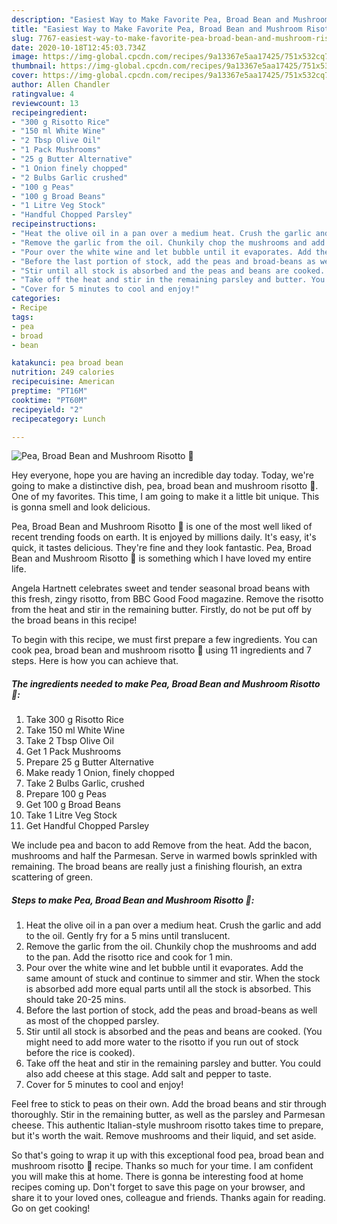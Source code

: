 ```yaml
---
description: "Easiest Way to Make Favorite Pea, Broad Bean and Mushroom Risotto 🍚"
title: "Easiest Way to Make Favorite Pea, Broad Bean and Mushroom Risotto 🍚"
slug: 7767-easiest-way-to-make-favorite-pea-broad-bean-and-mushroom-risotto
date: 2020-10-18T12:45:03.734Z
image: https://img-global.cpcdn.com/recipes/9a13367e5aa17425/751x532cq70/pea-broad-bean-and-mushroom-risotto-🍚-recipe-main-photo.jpg
thumbnail: https://img-global.cpcdn.com/recipes/9a13367e5aa17425/751x532cq70/pea-broad-bean-and-mushroom-risotto-🍚-recipe-main-photo.jpg
cover: https://img-global.cpcdn.com/recipes/9a13367e5aa17425/751x532cq70/pea-broad-bean-and-mushroom-risotto-🍚-recipe-main-photo.jpg
author: Allen Chandler
ratingvalue: 4
reviewcount: 13
recipeingredient:
- "300 g Risotto Rice"
- "150 ml White Wine"
- "2 Tbsp Olive Oil"
- "1 Pack Mushrooms"
- "25 g Butter Alternative"
- "1 Onion finely chopped"
- "2 Bulbs Garlic crushed"
- "100 g Peas"
- "100 g Broad Beans"
- "1 Litre Veg Stock"
- "Handful Chopped Parsley"
recipeinstructions:
- "Heat the olive oil in a pan over a medium heat. Crush the garlic and add to the oil. Gently fry for a 5 mins until translucent."
- "Remove the garlic from the oil. Chunkily chop the mushrooms and add to the pan. Add the risotto rice and cook for 1 min."
- "Pour over the white wine and let bubble until it evaporates. Add the same amount of stuck and continue to simmer and stir. When the stock is absorbed add more equal parts until all the stock is absorbed. This should take 20-25 mins."
- "Before the last portion of stock, add the peas and broad-beans as well as most of the chopped parsley."
- "Stir until all stock is absorbed and the peas and beans are cooked. (You might need to add more water to the risotto if you run out of stock before the rice is cooked)."
- "Take off the heat and stir in the remaining parsley and butter. You could also add cheese at this stage. Add salt and pepper to taste."
- "Cover for 5 minutes to cool and enjoy!"
categories:
- Recipe
tags:
- pea
- broad
- bean

katakunci: pea broad bean 
nutrition: 249 calories
recipecuisine: American
preptime: "PT16M"
cooktime: "PT60M"
recipeyield: "2"
recipecategory: Lunch

---
```



![Pea, Broad Bean and Mushroom Risotto 🍚](https://img-global.cpcdn.com/recipes/9a13367e5aa17425/751x532cq70/pea-broad-bean-and-mushroom-risotto-🍚-recipe-main-photo.jpg)

Hey everyone, hope you are having an incredible day today. Today, we're going to make a distinctive dish, pea, broad bean and mushroom risotto 🍚. One of my favorites. This time, I am going to make it a little bit unique. This is gonna smell and look delicious.

Pea, Broad Bean and Mushroom Risotto 🍚 is one of the most well liked of recent trending foods on earth. It is enjoyed by millions daily. It's easy, it's quick, it tastes delicious. They're fine and they look fantastic. Pea, Broad Bean and Mushroom Risotto 🍚 is something which I have loved my entire life.

Angela Hartnett celebrates sweet and tender seasonal broad beans with this fresh, zingy risotto, from BBC Good Food magazine. Remove the risotto from the heat and stir in the remaining butter. Firstly, do not be put off by the broad beans in this recipe!


To begin with this recipe, we must first prepare a few ingredients. You can cook pea, broad bean and mushroom risotto 🍚 using 11 ingredients and 7 steps. Here is how you can achieve that.

<!--inarticleads1-->

##### The ingredients needed to make Pea, Broad Bean and Mushroom Risotto 🍚:

1. Take 300 g Risotto Rice
1. Take 150 ml White Wine
1. Take 2 Tbsp Olive Oil
1. Get 1 Pack Mushrooms
1. Prepare 25 g Butter Alternative
1. Make ready 1 Onion, finely chopped
1. Take 2 Bulbs Garlic, crushed
1. Prepare 100 g Peas
1. Get 100 g Broad Beans
1. Take 1 Litre Veg Stock
1. Get Handful Chopped Parsley


We include pea and bacon to add Remove from the heat. Add the bacon, mushrooms and half the Parmesan. Serve in warmed bowls sprinkled with remaining. The broad beans are really just a finishing flourish, an extra scattering of green. 

<!--inarticleads2-->

##### Steps to make Pea, Broad Bean and Mushroom Risotto 🍚:

1. Heat the olive oil in a pan over a medium heat. Crush the garlic and add to the oil. Gently fry for a 5 mins until translucent.
1. Remove the garlic from the oil. Chunkily chop the mushrooms and add to the pan. Add the risotto rice and cook for 1 min.
1. Pour over the white wine and let bubble until it evaporates. Add the same amount of stuck and continue to simmer and stir. When the stock is absorbed add more equal parts until all the stock is absorbed. This should take 20-25 mins.
1. Before the last portion of stock, add the peas and broad-beans as well as most of the chopped parsley.
1. Stir until all stock is absorbed and the peas and beans are cooked. (You might need to add more water to the risotto if you run out of stock before the rice is cooked).
1. Take off the heat and stir in the remaining parsley and butter. You could also add cheese at this stage. Add salt and pepper to taste.
1. Cover for 5 minutes to cool and enjoy!


Feel free to stick to peas on their own. Add the broad beans and stir through thoroughly. Stir in the remaining butter, as well as the parsley and Parmesan cheese. This authentic Italian-style mushroom risotto takes time to prepare, but it&#39;s worth the wait. Remove mushrooms and their liquid, and set aside. 

So that's going to wrap it up with this exceptional food pea, broad bean and mushroom risotto 🍚 recipe. Thanks so much for your time. I am confident you will make this at home. There is gonna be interesting food at home recipes coming up. Don't forget to save this page on your browser, and share it to your loved ones, colleague and friends. Thanks again for reading. Go on get cooking!
